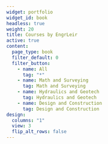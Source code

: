```yaml
---
widget: portfolio
widget_id: book
headless: true
weight: 20
title: Courses by EngrLeir
active: true
content:
  page_type: book
  filter_default: 0
  filter_button:
    - name: All
      tag: "*"
    - name: Math and Surveying
      tag: Math and Surveying
    - name: Hydraulics and Geotech
      tag: Hydraulics and Geotech
    - name: Design and Construction
      tag: Design and Construction
design:
  columns: "1"
  view: 3
  flip_alt_rows: false
---
```

